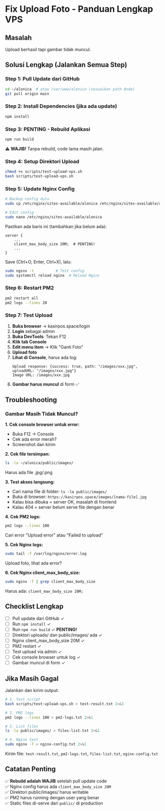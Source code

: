 # Fix Upload Foto - Panduan Lengkap VPS

## Masalah
Upload berhasil tapi gambar tidak muncul.

## Solusi Lengkap (Jalankan Semua Step)

### Step 1: Pull Update dari GitHub
```bash
cd ~/alonica  # atau /var/www/alonica (sesuaikan path Anda)
git pull origin main
```

### Step 2: Install Dependencies (jika ada update)
```bash
npm install
```

### Step 3: PENTING - Rebuild Aplikasi
```bash
npm run build
```
⚠️ **WAJIB!** Tanpa rebuild, code lama masih jalan.

### Step 4: Setup Direktori Upload
```bash
chmod +x scripts/test-upload-vps.sh
bash scripts/test-upload-vps.sh
```

### Step 5: Update Nginx Config
```bash
# Backup config dulu
sudo cp /etc/nginx/sites-available/alonica /etc/nginx/sites-available/alonica.backup

# Edit config
sudo nano /etc/nginx/sites-available/alonica
```

Pastikan ada baris ini (tambahkan jika belum ada):
```nginx
server {
    ...
    client_max_body_size 20M;  # PENTING!
    ...
}
```

Save (Ctrl+O, Enter, Ctrl+X), lalu:
```bash
sudo nginx -t          # Test config
sudo systemctl reload nginx  # Reload Nginx
```

### Step 6: Restart PM2
```bash
pm2 restart all
pm2 logs --lines 20
```

### Step 7: Test Upload

1. **Buka browser** → kasirpos.space/login
2. **Login** sebagai admin
3. **Buka DevTools**: Tekan F12
4. **Klik tab Console**
5. **Edit menu item** → Klik "Ganti Foto"
6. **Upload foto**
7. **Lihat di Console**, harus ada log:
   ```
   Upload response: {success: true, path: "/images/xxx.jpg", uploadURL: "/images/xxx.jpg"}
   Image URL: /images/xxx.jpg
   ```
8. **Gambar harus muncul** di form ✅

## Troubleshooting

### Gambar Masih Tidak Muncul?

**1. Cek console browser untuk error:**
- Buka F12 → Console
- Cek ada error merah?
- Screenshot dan kirim

**2. Cek file tersimpan:**
```bash
ls -la ~/alonica/public/images/
```
Harus ada file .jpg/.png

**3. Test akses langsung:**
- Cari nama file di folder: `ls -la public/images/`
- Buka di browser: `https://kasirpos.space/images/[nama-file].jpg`
- Kalau bisa dibuka = server OK, masalah di frontend
- Kalau 404 = server belum serve file dengan benar

**4. Cek PM2 logs:**
```bash
pm2 logs --lines 100
```
Cari error "Upload error" atau "Failed to upload"

**5. Cek Nginx logs:**
```bash
sudo tail -f /var/log/nginx/error.log
```
Upload foto, lihat ada error?

**6. Cek Nginx client_max_body_size:**
```bash
sudo nginx -T | grep client_max_body_size
```
Harus ada: `client_max_body_size 20M;`

## Checklist Lengkap

- [ ] Pull update dari GitHub ✓
- [ ] Run `npm install` ✓
- [ ] Run `npm run build` ✓ **PENTING!**
- [ ] Direktori uploads/ dan public/images/ ada ✓
- [ ] Nginx client_max_body_size 20M ✓
- [ ] PM2 restart ✓
- [ ] Test upload via admin ✓
- [ ] Cek console browser untuk log ✓
- [ ] Gambar muncul di form ✓

## Jika Masih Gagal

Jalankan dan kirim output:
```bash
# 1. Test script
bash scripts/test-upload-vps.sh > test-result.txt 2>&1

# 2. PM2 logs
pm2 logs --lines 100 > pm2-logs.txt 2>&1

# 3. List files
ls -la public/images/ > files-list.txt 2>&1

# 4. Nginx test
sudo nginx -T > nginx-config.txt 2>&1
```

Kirim file: `test-result.txt`, `pm2-logs.txt`, `files-list.txt`, `nginx-config.txt`

## Catatan Penting

✅ **Rebuild adalah WAJIB** setelah pull update code  
✅ Nginx config harus ada `client_max_body_size 20M`  
✅ Direktori public/images/ harus writable  
✅ PM2 harus running dengan user yang benar  
✅ Static files di-serve dari `public/` di production
